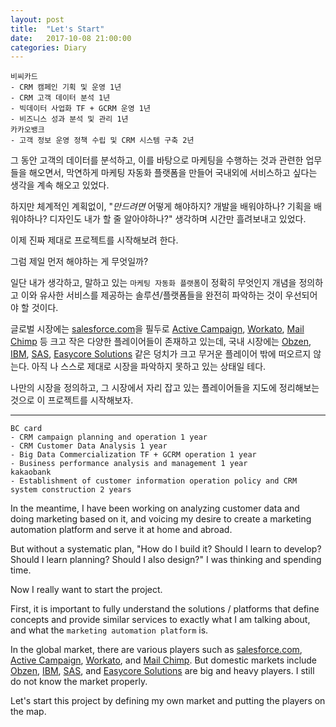```yaml
---
layout: post
title:  "Let's Start"
date:   2017-10-08 21:00:00
categories: Diary 
---
```


	비씨카드 
	- CRM 캠페인 기획 및 운영 1년
	- CRM 고객 데이터 분석 1년
	- 빅데이터 사업화 TF + GCRM 운영 1년
	- 비즈니스 성과 분석 및 관리 1년
	카카오뱅크 
	- 고객 정보 운영 정책 수립 및 CRM 시스템 구축 2년 

그 동안 고객의 데이터를 분석하고, 이를 바탕으로 마케팅을 수행하는 것과 관련한 업무들을 해오면서, 막연하게 마케팅 자동화 플랫폼을 만들어 국내외에 서비스하고 싶다는 생각을 계속 해오고 있었다. 

하지만 체계적인 계획없이, "*만드려면* 어떻게 해야하지? 개발을 배워야하나? 기획을 배워야하나? 디자인도 내가 할 줄 알아야하나?" 생각하며 시간만 흘려보내고 있었다.

이제 진짜 제대로 프로젝트를 시작해보려 한다.

그럼 제일 먼저 해야하는 게 무엇일까?

일단 내가 생각하고, 말하고 있는 `마케팅 자동화 플랫폼`이 정확히 무엇인지 개념을 정의하고 이와 유사한 서비스를 제공하는 솔루션/플랫폼들을 완전히 파악하는 것이 우선되어야 할 것이다.

글로벌 시장에는 [salesforce.com]을 필두로 [Active Campaign], [Workato], [Mail Chimp] 등 크고 작은 다양한 플레이어들이 존재하고 있는데, 국내 시장에는 [Obzen], [IBM], [SAS], [Easycore Solutions] 같은 덩치가 크고 무거운 플레이어 밖에 떠오르지 않는다. 아직 나 스스로 제대로 시장을 파악하지 못하고 있는 상태일 테다. 

나만의 시장을 정의하고, 그 시장에서 자리 잡고 있는 플레이어들을 지도에 정리해보는 것으로 이 프로젝트를 시작해보자.

-------

	BC card 
	- CRM campaign planning and operation 1 year
	- CRM Customer Data Analysis 1 year
	- Big Data Commercialization TF + GCRM ​​operation 1 year
	- Business performance analysis and management 1 year
	kakaobank 
	- Establishment of customer information operation policy and CRM system construction 2 years

In the meantime, I have been working on analyzing customer data and doing marketing based on it, and voicing my desire to create a marketing automation platform and serve it at home and abroad.

But without a systematic plan, "How do I build it? Should I learn to develop? Should I learn planning? Should I also design?" I was thinking and spending time.

Now I really want to start the project.

First, it is important to fully understand the solutions / platforms that define concepts and provide similar services to exactly what I am talking about, and what the `marketing automation platform` is.

In the global market, there are various players such as [salesforce.com], [Active Campaign], [Workato], and [Mail Chimp]. But domestic markets include [Obzen], [IBM], [SAS], and [Easycore Solutions] are big and heavy players. I still do not know the market properly.

Let's start this project by defining my own market and putting the players on the map.

[salesforce.com]: https://www.salesforce.com
[Workato]: https://www.workato.com
[Active CAmpaign]: https://www.activecampaign.com
[Mail Chimp]: www.mailchimp.com
[Obzen]: www.obzen.com/
[IBM]: https://www.ibm.com/kr-ko/marketplace/digital-marketing-and-lead-management
[SAS]: https://www.sas.com/ko_kr/software/customer-intelligence/marketing-automation.html
[Easycore Solutions]: http://coresolutions.co.kr/campaign-manager/





